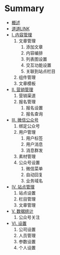 # Summary

* [概述](README.md)
* [道道LINK](dao-dao-link.md)
* [I. 内容管理](01neirongguanli/README.md)
  1. 文章管理
     1. 添加文章
     2. 内容编排
     3. 列表图设置
     4. 交互功能设置
     5. 关联到站点栏目
  2. 组件管理
  3. 文章模板
* [II. 营销管理](02yingxiaoguanli/README.md)
  1. 营销渠道
  2. 报名管理
     1. 报名设置
     2. 报名查询
* [III. 微信公众号](03weixingongzhonghao/README.md)
  1. 绑定公众号
  2. 用户管理
     1. 用户标签
     2. 用户消息
     3. 消息群发
  3. 素材管理
  4. 公众号设置
     1. 微信菜单
     2. 自动回复
     3. 业务域名
* [IV. 站点管理](04zhandianguanli/README.md)
  1. 站点设置
  2. 栏目管理
  3. 文章管理
* [V. 数据统计](05shujutongji/README.md)
  1. 公众号关注
* [VI. 设置](06shezhi/README.md)
  1. 公司设置
  2. 人员管理
  3. 参数设置
  4. 个人设置



